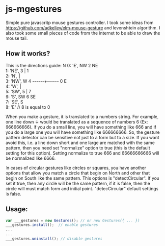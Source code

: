 # js-mgestures
Simple pure javascritp mouse gestures controller. I took some ideas from https://github.com/adkelley/elm-mouse-gesture and levenshtein algorithm. I also took some small pieces of code from the internet to be able to draw the mouse tail. 

## How it works?

This is the directions guide: 
                                                 N
  0: 'E',                               NW       2       NE                   
  1: 'NE',                                 3     |     1                       
  2: 'N',                                        |                         
  3: 'NW',                            W  4 ------+------ 0 E                    
  4: 'W',                                        |                         
  5: 'SW',                                 5     |     7                    
  6: 'S',                               SW       6       SE                  
  7: 'SE',                                       S                           
  8: 'E'    // 8 is equal to 0                                                              

When you make a gesture, it is translated to a numbers string. For example, one line down <span>&darr;</span> would be translated as a sequence of numbers 6 (Ex: 666666666). If you do a small line, you will have something like 666 and if you do a large one you will have something like 666666666. So, the gesture pattern detector can be sensitive not just to a form but to a size. If you want avoid this, i.e. a line down short and one large are matched with the same pattern, then you need set "normalize" option to true (this is the default setting for this option).  Setting normalize to true 666 and 66666666666 will be normalized like 6666. 

In cases of circular gestures like circles or squares, you have another options that allow you match a circle that begin on North and other that begin on South like the same pattern. This options is "detectCircular". If you set it true, then any circle will be the same pattern, if it is false, then the circle will must match form and initial point. "detecCircular" default settings is false. 

## Usage:

```javascript
var ___gestures = new Gestures(); // or new Gestures({ ... })
___gestures.install();  // enable gestures
...
...
___gestures.uninstall(); // disable gestures
```

